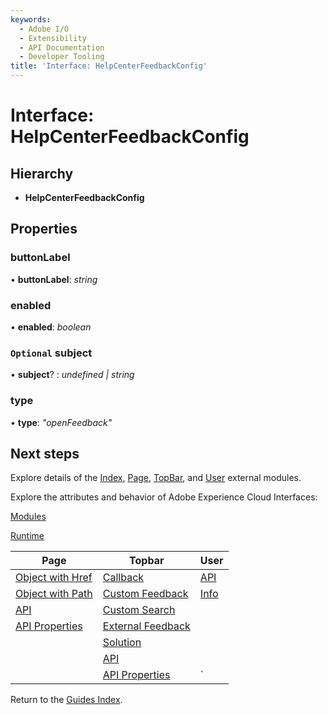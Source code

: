 ```yaml
---
keywords:
  - Adobe I/O
  - Extensibility
  - API Documentation
  - Developer Tooling
title: 'Interface: HelpCenterFeedbackConfig'
---
```


# Interface: HelpCenterFeedbackConfig

## Hierarchy

* **HelpCenterFeedbackConfig**

## Properties

### buttonLabel

• **buttonLabel**: *string*


### enabled

• **enabled**: *boolean*

### `Optional` subject

• **subject**? : *undefined | string*

### type

• **type**: *"openFeedback"*

## Next steps

Explore details of the [Index](../modules/index.md), [Page](../modules/page.md), [TopBar](../modules/topbar.md), and [User](../modules/user.md) external modules.

Explore the attributes and behavior of Adobe Experience Cloud Interfaces:

[Modules](modules.md)

[Runtime](runtime.md)

| Page                                        | Topbar                                                | User                     |
| ------------------------------------------- | ----------------------------------------------------- | ------------------------ |
| [Object with Href](page-objectwithhref.md)  | [Callback](topbar-callback.md)                        | [API](user-userapi.md)   |
| [Object with Path](page-objectwithpath.md)  | [Custom Feedback](topbar-customfeedbackconfig.md)     | [Info](user-userinfo.md) |
| [API](page-pageapi.md)                      | [Custom Search](topbar-customsearchconfig.md)         |                          |
| [API Properties](page-pageapiproperties.md) | [External Feedback](topbar-externalfeedbackconfig.md) |                          |
|                                             | [Solution](topbar-solution.md)                        |                          |
|                                             | [API](topbar-topbarapi.md)                            |                          |
|                                             | [API Properties](topbar-topbarapiproperties.md)       | `                        |

Return to the [Guides Index](../../../index.md).
